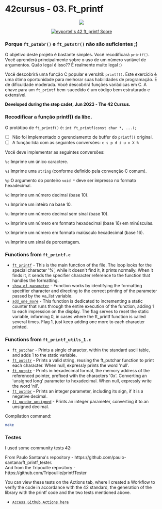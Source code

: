 # 42cursus - 03. Ft_printf
<p align="center">
	<a href="#"><img src="https://game.42sp.org.br/static/assets/achievements/ft_printfn.png"/></a>
</p>
<p align="center">
	<a href="https://github.com/JaeSeoKim/badge42"><img src="https://badge42.vercel.app/api/v2/clgz3vp5u001608l5gzuhclek/project/3131263" alt="evportel's 42 ft_printf Score" /></a>
</p>

### Porque `ft_putnbr()` e `ft_putstr()` não são suficientes ;)

O objetivo deste projeto é bastante simples. Você recodificará `printf()`. Você aprenderá principalmente sobre o uso de um número variável de argumentos. Quão legal é isso?? É realmente muito legal :)

Você descobrirá uma função C popular e versátil: `printf()`. Este exercício é uma ótima oportunidade para melhorar suas habilidades de programação. É de dificuldade moderada.
Você descobrirá funções variádicas em C.
A chave para um `ft_printf` bem-sucedido é um código bem estruturado e extensível.

<strong>Developed during the step cadet, Jun 2023 - The 42 Cursus.</strong><br>

<p>
	<h3>Recodificar a função printf() da libc. </h3>
</p>

O protótipo de `ft_printf()` é: `int ft_printf(const char *, ...);`
- [ ]  Não foi implementado o gerenciamento de buffer do `printf()` original.
- [ ]  A função lida com as seguintes conversões: `c s p d i u x X %`

Você deve implementar as seguintes conversões:

`%c` Imprime um único caractere.

`%s` Imprime uma `string` (conforme definido pela convenção C comum).

`%p` O argumento do ponteiro `void *` deve ser impresso no formato hexadecimal.

`%d` Imprime um número decimal (base 10).

`%i` Imprime um inteiro na base 10.

`%u` Imprime um número decimal sem sinal (base 10).

`%x` Imprime um número em formato hexadecimal (base 16) em minúsculas.

`%X` Imprime um número em formato maiúsculo hexadecimal (base 16).

`%%` Imprime um sinal de porcentagem.

### Functions from `ft_printf.c`

- [`ft_printf`](/ft_printf.c)	- This is the main function of the file. The loop looks for the special character '%', while it doesn't find it, it prints normally. When it finds it, it sends the specifier character reference to the function that handles the formatting.
- [`show_of_parameter`](/ft_printf.c)	- Function works by identifying the formatting specifier character and directing to the correct printing of the parameter passed by the va_list variable.
- [`add_one_more`](/ft_printf.c)	- This function is dedicated to incrementing a static counter that runs through the entire execution of the function, adding 1 to each impression on the display. The flag serves to reset the static variable, informing 0, in cases where the ft_printf function is called several times. Flag 1, just keep adding one more to each character printed.

### Functions from `ft_printf_utils_1.c`
- [`ft_putchar`](/ft_printf_utils_1.c)	- Prints a single character, within the standard ascii table, and adds 1 to the static variable.
- [`ft_putstr`](/ft_printf_utils_1.c)	- Prints a valid string, reusing the ft_putchar function to print each character. When null, expressly prints the word 'null'.
- [`ft_putptr`](/ft_printf_utils_1.c)	- Prints in hexadecimal format, the memory address of the referenced pointer, prefixed with the characters '0x'. Converting an 'unsigned long' parameter to hexadecimal. When null, expressly write the word 'nil'.
- [`ft_putnbr`](/ft_printf_utils_1.c)	- Prints an integer parameter, including its sign, if it is a negative decimal.
- [`ft_putnbr_unsigned`](/ft_printf_utils_1.c)	- Prints an integer parameter, converting it to an unsigned decimal.
 

Compilation command:
``` sh
make
```

### Testes
<p>I used some community tests 42:<p/>
<p>From Paulo Santana's repository - https://github.com/paulo-santana/ft_printf_tester.<br/> And from the Tripouille repository - https://github.com/Tripouille/printfTester</p>
<p>
	You can view these tests on the Actions tab, where I created a Workflow to verify the code in accordance with the 42 standard, the generation of the library with the printf code and the two tests mentioned above.
<p/>

- [`Access Github Actions here`](https://github.com/evertonportela/42cursus-03-FT-Printf/actions)